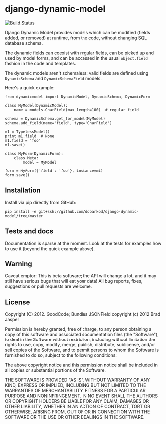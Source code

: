 # django-dynamic-model

[![Build Status](https://secure.travis-ci.org/dobarkod/django-dynamic-model.png?branch=master)](http://travis-ci.org/dobarkod/django-dynamic-model)

Django Dynamic Model provides models which can be modified (fields added,
or removed) at runtime, from the code, without changing SQL database schema.

The dynamic fields can coexist with regular fields, can be picked up
and used by model forms, and can be accessed in the usual `object.field`
fashion in the code and templates.

The dynamic models aren't schemaless: valid fields are defined using
`DynamicSchema` and `DynamicSchemaField` models.

Here's a quick example:

    from dynamicmodel import DynamicModel, DynamicSchema, DynamicForm

    class MyModel(DynamicModel):
        name = models.CharField(max_length=100)  # regular field

    schema = DynamicSchema.get_for_model(MyModel)
    schema.add_field(name='field', type='CharField')

    m1 = TypelessModel()
    print m1.field  # None
    m1.field = 'foo'
    m1.save()

    class MyForm(DynamicForm):
        class Meta:
            model = MyModel

    form = MyForm({'field': 'foo'}, instance=m1)
    form.save()

## Installation

Install via pip directly from GitHub:

    pip install -e git+ssh://github.com/dobarkod/django-dynamic-model/tree/master

## Tests and docs

Documentation is sparse at the moment. Look at the tests for examples how
to use it (beyond the quick example above).

## Warning

Caveat emptor: This is beta software; the API will change a lot, and it may
still have serious bugs that will eat your data! All bug reports, fixes,
suggestions or pull requests are welcome.

## License

Copyright (C) 2012. GoodCode; Bundles JSONField copyright (c) 2012 Brad Jasper

Permission is hereby granted, free of charge, to any person obtaining a copy of
this software and associated documentation files (the "Software"), to deal in
the Software without restriction, including without limitation the rights to
use, copy, modify, merge, publish, distribute, sublicense, and/or sell copies
of the Software, and to permit persons to whom the Software is furnished to do
so, subject to the following conditions:

The above copyright notice and this permission notice shall be included in all
copies or substantial portions of the Software.

THE SOFTWARE IS PROVIDED "AS IS", WITHOUT WARRANTY OF ANY KIND, EXPRESS OR
IMPLIED, INCLUDING BUT NOT LIMITED TO THE WARRANTIES OF MERCHANTABILITY,
FITNESS FOR A PARTICULAR PURPOSE AND NONINFRINGEMENT. IN NO EVENT SHALL THE
AUTHORS OR COPYRIGHT HOLDERS BE LIABLE FOR ANY CLAIM, DAMAGES OR OTHER
LIABILITY, WHETHER IN AN ACTION OF CONTRACT, TORT OR OTHERWISE, ARISING FROM,
OUT OF OR IN CONNECTION WITH THE SOFTWARE OR THE USE OR OTHER DEALINGS IN THE
SOFTWARE.
